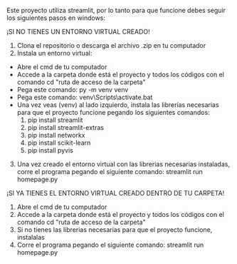 Este proyecto utiliza streamlit, por lo tanto para que funcione debes seguir los siguientes pasos en windows:

¡SI NO TIENES UN ENTORNO VIRTUAL CREADO!
1. Clona el repositorio o descarga el archivo .zip en tu computador
2. Instala un entorno virtual:
  - Abre el cmd de tu computador
  - Accede a la carpeta donde está el proyecto y todos los códigos con el comando cd "ruta de acceso de la carpeta"
  - Pega este comando: py -m venv venv
  - Pega este comando: venv\Scripts\activate.bat
  - Una vez veas (venv) al lado izquierdo, instala las librerías necesarias para que el proyecto funcione pegando los siguientes comandos:
    1. pip install streamlit
    2. pip install streamlit-extras
    3. pip install networkx
    4. pip install scikit-learn
    5. pip install pyvis
3. Una vez creado el entorno virtual con las librerias necesarias instaladas, corre el programa pegando el siguiente comando: streamlit run homepage.py

¡SI YA TIENES EL ENTORNO VIRTUAL CREADO DENTRO DE TU CARPETA!
1. Abre el cmd de tu computador
2. Accede a la carpeta donde está el proyecto y todos los códigos con el comando cd "ruta de acceso de la carpeta"
3. Si no tienes las librerias necesarias para que el proyecto funcione, instalalas
4. Corre el programa pegando el siguiente comando: streamlit run homepage.py
